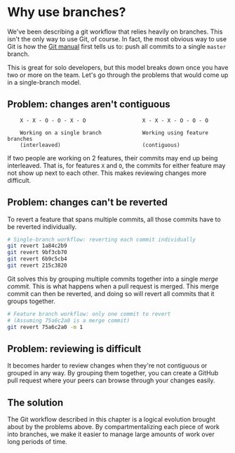 Why use branches?
=================

We've been describing a git workflow that relies heavily on branches. This isn't the only way to use Git, of course. In fact, the most obvious way to use Git is how the [Git manual] first tells us to: push all commits to a single `master` branch.

This is great for solo developers, but this model breaks down once you have two or more on the team. Let's go through the problems that would come up in a single-branch model.

## Problem: changes aren't contiguous

```
    X - X - O - O - X - O                  X - X - X - O - O - O

    Working on a single branch             Working using feature branches
    (interleaved)                          (contiguous)
```

If two people are working on 2 features, their commits may end up being interleaved. That is, for features `X` and `O`, the commits for either feature may not show up next to each other. This makes reviewing changes more difficult.

## Problem: changes can't be reverted

To revert a feature that spans multiple commits, all those commits have to be reverted individually.

```sh
# Single-branch workflow: reverting each commit individually
git revert 1a84c2b9
git revert 9bf3cb70
git revert 6b9c5cb4
git revert 215c3820
```

Git solves this by grouping multiple commits together into a single *merge commit.* This is what happens when a pull request is merged. This merge commit can then be reverted, and doing so will revert all commits that it groups together.

```sh
# Feature branch workflow: only one commit to revert
# (Assuming 75a6c2a0 is a merge commit)
git revert 75a6c2a0 -m 1
```

## Problem: reviewing is difficult

It becomes harder to review changes when they're not contiguous or grouped in any way. By grouping them together, you can create a GitHub pull request where your peers can browse through your changes easily.

## The solution

The Git workflow described in this chapter is a logical evolution brought about by the problems above. By compartmentalizing each piece of work into branches, we make it easier to manage large amounts of work over long periods of time.

[Git manual]: https://git-scm.com/documentation
